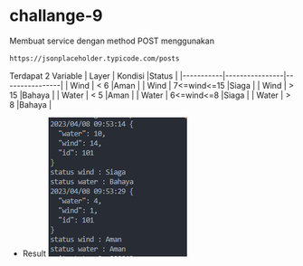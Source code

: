 # challange-9

Membuat service dengan method POST menggunakan

```bash
https://jsonplaceholder.typicode.com/posts
```

Terdapat 2 Variable
| Layer | Kondisi |Status |
|-----------|----------------|----------------|
| Wind | < 6 |Aman |
| Wind | 7<=wind<=15 |Siaga |
| Wind | > 15 |Bahaya |
| Water | < 5 |Aman |
| Water | 6<=wind<=8 |Siaga |
| Water | > 8 |Bahaya |

+ Result
![image](/images/result.PNG)

